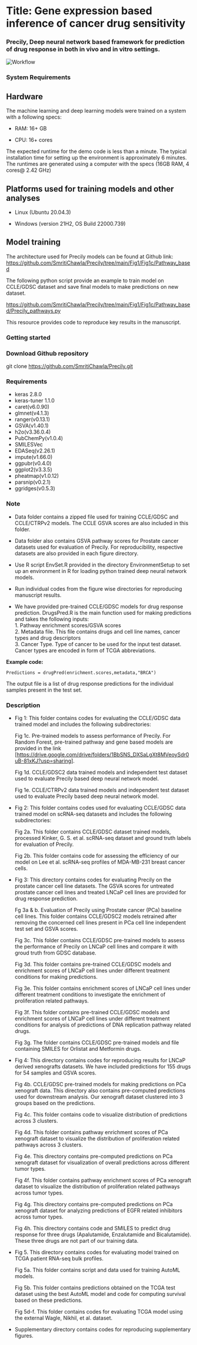 
<H1> Title: Gene expression based inference of cancer drug sensitivity </H1>

<H3> Precily, Deep neural network based framework for prediction of drug response in both in vivo and in vitro settings.</H3>

![Workflow](Workflow.png)


<H3> System Requirements </H3>

<H2> Hardware </H2>

The machine learning and deep learning models were trained on a system with a following specs:

* RAM: 16+ GB

* CPU: 16+ cores

The expected runtime for the demo code is less than a minute.
The typical installation time for setting  up the environment is approximately 6 minutes. The runtimes are generated using a computer with the specs (16GB RAM, 4 cores@ 2.42 GHz)

<h2> Platforms used for training models and other analyses </h2>

* Linux (Ubuntu 20.04.3)

* Windows (version 21H2, OS Build 22000.739)


<h2> Model training </h2>

The architecture used for Precily models can be found at Github link: <br> https://github.com/SmritiChawla/Precily/tree/main/Fig1/Fig1c/Pathway_based

The following python script provide an example to train model on CCLE/GDSC dataset and save final models to make predictions on new dataset.<br>

https://github.com/SmritiChawla/Precily/tree/main/Fig1/Fig1c/Pathway_based/Precily_pathways.py

<p>This resource provides code to reproduce key results in the manuscript. </p>

<h3>Getting started</h3>

<H3>Download Github repository </H3>

   git clone https://github.com/SmritiChawla/Precily.git

<H3> Requirements </H3>

   * keras 2.8.0 
   * keras-tuner 1.1.0
   * caret(v6.0.90) 
   * glmnet(v4.1.3) 
   * ranger(v0.13.1) 
   * GSVA(v1.40.1)
   * h2o(v3.36.0.4)
   * PubChemPy(v1.0.4)
   * SMILESVec
   * EDASeq(v2.26.1)
   * impute(v1.66.0)
   * ggpubr(v0.4.0)
   * ggplot2(v3.3.5)
   * pheatmap(v1.0.12)
   * parsnip(v0.2.1)
   * ggridges(v0.5.3)
   
<H3>Note</H3>

* Data folder contains a zipped file used for training CCLE/GDSC and CCLE/CTRPv2 models. The CCLE GSVA scores are also included in this folder. 
* Data folder also contains GSVA pathway scores for Prostate cancer datasets used for evaluation of Precily. For reproducibility, respective datasets are also provided in each figure directory.

* Use R script EnvSet.R provided in the directory EnvironmentSetup to set up an environment in R for loading python trained deep neural network models.

* Run individual codes from the figure wise directories for reproducing manuscript results.

* We have provided pre-trained CCLE/GDSC models for drug response prediction. DrugsPred.R is the main function used for making predictions and takes the following inputs:
   <br>1. Pathway enrichment scores/GSVA scores
   <br>2. Metadata file. This file contains drugs and cell line names, cancer types and drug descriptors
   <br>3. Cancer Type. Type of cancer to be used for the input test dataset. Cancer types are encoded in form of TCGA abbreviations. 
      
 <b>Example code:</b>
 
 ```Predictions = drugPred(enrichment.scores,metadata,"BRCA")```
 
 The output file is a list of drug response predictions for the individual samples present in the test set.
 


<H3> Description </H3>

   * Fig 1: This folder contains codes for evaluating the CCLE/GDSC data trained model and includes the following subdirectories: 

     Fig 1c. Pre-trained models to assess performance of Precily. For Random Forest, pre-trained pathway and gene based models are provided in the link [https://drive.google.com/drive/folders/1BbSNS_DXSaLgXt8MVeoySdr0uB-81xKJ?usp=sharing]. 

     Fig 1d. CCLE/GDSC2 data trained models and independent test dataset used to evaluate Precily based deep neural network model. 

     Fig 1e. CCLE/CTRPv2 data trained models and independent test dataset used to evaluate Precily based deep neural network model.


   * Fig 2: This folder contains codes used for evaluating CCLE/GDSC data trained model on scRNA-seq datasets and includes the following subdirectories:

     Fig 2a. This folder contains CCLE/GDSC dataset trained models, processed Kinker,   G. S. et al. scRNA-seq dataset and ground truth labels for evaluation of         Precily.
    
     Fig 2b. This folder contains code for assessing the efficiency of our model on Lee et al. scRNA-seq profiles of MDA-MB-231 breast cancer cells. 


* Fig 3: This directory contains codes for evaluating Precily on the prostate cancer cell line datasets. The GSVA scores for untreated prostate cancer cell lines and treated LNCaP cell lines are provided for drug response prediction.
      
  Fg 3a & b. Evaluation of Precily using Prostate cancer (PCa) baseline cell lines. This folder contains CCLE/GDSC2 models retrained after removing the concerned cell lines present in PCa cell line independent test set and GSVA scores. 
   
  Fig 3c.  This folder contains CCLE/GDSC pre-trained models to assess the performance of Precily on LNCaP cell lines and compare it with groud truth from GDSC database.
   
  Fig 3d. This folder contains pre-trained CCLE/GDSC models and enrichment scores of LNCaP cell lines under different treatment conditions for making predictions.
   
  Fig 3e. This folder contains enrichment scores of LNCaP cell lines under different treatment conditions to investigate the enrichment of proliferation related pathways.
   
  Fig 3f. This folder contains pre-trained CCLE/GDSC models and enrichment scores of LNCaP cell lines under different treatment conditions for analysis of predictions of DNA replication pathway related drugs.
   
  Fig 3g. The folder contains CCLE/GDSC pre-trained models and file containing SMILES for Orlistat and Metformin drugs.


* Fig 4: This directory contains codes for reproducing results for LNCaP derived xenografts datasets. We have included predictions for 155 drugs for 54 samples and GSVA scores.
   
  Fig 4b. CCLE/GDSC pre-trained models for making predictions on PCa xenograft data. This directory also contains pre-computed predictions used for downstream analysis.  Our xenograft dataset clustered into 3 groups based on the predictions.
   
  Fig 4c. This folder contains code to visualize distribution of predictions across 3 clusters.
   
  Fig 4d. This folder contains pathway enrichment scores of PCa xenograft dataset to visualize the distribution of proliferation related pathways across 3 clusters.
   
  Fig 4e. This directory contains pre-computed predictions on PCa xenograft dataset for visualization of overall predictions across different tumor types.
   
  Fig 4f. This folder contains pathway enrichment scores of PCa xenograft dataset to visualize the distribution of proliferation related pathways across tumor types.
   
  Fig 4g. This directory contains pre-computed predictions on PCa xenograft dataset for analyzing predictions of EGFR related inhibitors across tumor types.
   
  Fig 4h. This directory contains code and SMILES to predict drug response for three drugs (Apalutamide, Enzalutamide and Bicalutamide). These three drugs are not part of our training data.

 * Fig 5. This directory contains codes for evaluating model trained on TCGA patient RNA-seq bulk profiles.

   Fig 5a. This folder contains script and data used for training AutoML models.

   Fig 5b. This folder contains predictions obtained on the TCGA test dataset using the best AutoML model and code for computing survival based on these predictions.

   Fig 5d-f. This folder contains codes for evaluating TCGA model using the external Wagle, Nikhil, et al. dataset.
   
* Supplementary directory contains codes for reproducing supplementary figures.
